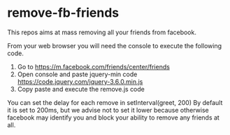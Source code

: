 # remove-fb-friends
This repos aims at mass removing all your friends from facebook.

From your web browser you will need the console to execute the following code.

1) Go to https://m.facebook.com/friends/center/friends
2) Open console and paste jquery-min code https://code.jquery.com/jquery-3.6.0.min.js
3) Copy paste and execute the remove.js code

You can set the delay for each remove in setInterval(greet, 200)
By default it is set to 200ms, but we advise not to set it lower because otherwise facebook may identify you and block your ability to remove any friends at all.

